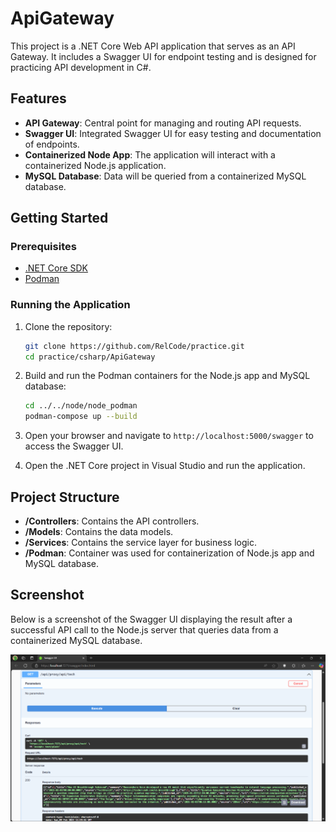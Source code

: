 # ApiGateway

This project is a .NET Core Web API application that serves as an API Gateway. It includes a Swagger UI for endpoint testing and is designed for practicing API development in C#.

## Features

- **API Gateway**: Central point for managing and routing API requests.
- **Swagger UI**: Integrated Swagger UI for easy testing and documentation of endpoints.
- **Containerized Node App**: The application will interact with a containerized Node.js application.
- **MySQL Database**: Data will be queried from a containerized MySQL database.

## Getting Started

### Prerequisites

- [.NET Core SDK](https://dotnet.microsoft.com/download)
- [Podman](https://podman.io/getting-started)

### Running the Application

1. Clone the repository:
    ```sh
    git clone https://github.com/RelCode/practice.git
    cd practice/csharp/ApiGateway
    ```

2. Build and run the Podman containers for the Node.js app and MySQL database:
    ```sh
    cd ../../node/node_podman
    podman-compose up --build
    ```

3. Open your browser and navigate to `http://localhost:5000/swagger` to access the Swagger UI.

4. Open the .NET Core project in Visual Studio and run the application.

## Project Structure

- **/Controllers**: Contains the API controllers.
- **/Models**: Contains the data models.
- **/Services**: Contains the service layer for business logic.
- **/Podman**: Container was used for containerization of Node.js app and MySQL database.

## Screenshot

Below is a screenshot of the Swagger UI displaying the result after a successful API call to the Node.js server that queries data from a containerized MySQL database.

![Swagger UI](screenshot/swagger.png)